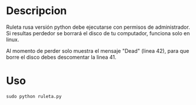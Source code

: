 
# Descripcion
Ruleta rusa versión python debe ejecutarse con permisos de administrador. Si resultas perdedor se borrará el disco de tu computador, funciona solo en linux.

Al momento de perder solo muestra el mensaje "Dead" (linea 42), para que borre el disco debes descomentar la linea 41.

# Uso

    sudo python ruleta.py
